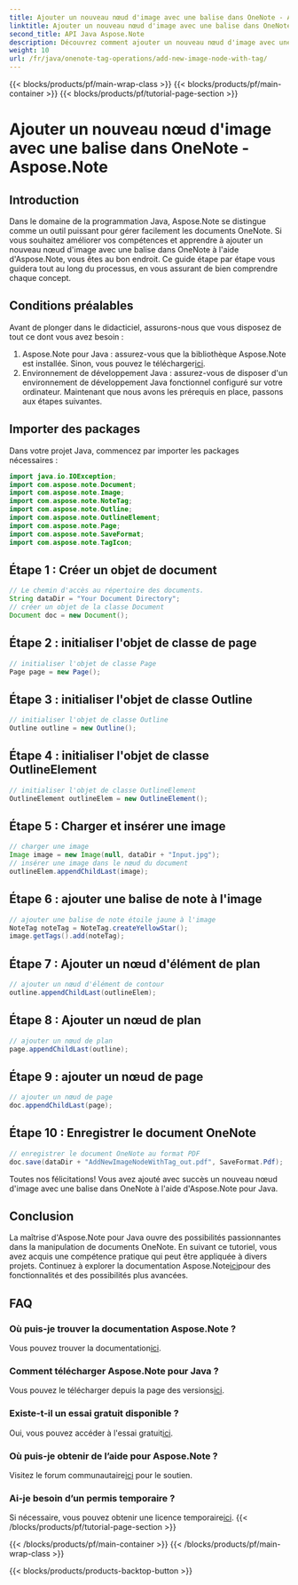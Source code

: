 ```yaml
---
title: Ajouter un nouveau nœud d'image avec une balise dans OneNote - Aspose.Note
linktitle: Ajouter un nouveau nœud d'image avec une balise dans OneNote - Aspose.Note
second_title: API Java Aspose.Note
description: Découvrez comment ajouter un nouveau nœud d'image avec une balise dans OneNote à l'aide d'Aspose.Note pour Java. Élevez vos compétences en programmation Java sans effort.
weight: 10
url: /fr/java/onenote-tag-operations/add-new-image-node-with-tag/
---
```


{{< blocks/products/pf/main-wrap-class >}}
{{< blocks/products/pf/main-container >}}
{{< blocks/products/pf/tutorial-page-section >}}

# Ajouter un nouveau nœud d'image avec une balise dans OneNote - Aspose.Note

## Introduction
Dans le domaine de la programmation Java, Aspose.Note se distingue comme un outil puissant pour gérer facilement les documents OneNote. Si vous souhaitez améliorer vos compétences et apprendre à ajouter un nouveau nœud d'image avec une balise dans OneNote à l'aide d'Aspose.Note, vous êtes au bon endroit. Ce guide étape par étape vous guidera tout au long du processus, en vous assurant de bien comprendre chaque concept.
## Conditions préalables
Avant de plonger dans le didacticiel, assurons-nous que vous disposez de tout ce dont vous avez besoin :
1.  Aspose.Note pour Java : assurez-vous que la bibliothèque Aspose.Note est installée. Sinon, vous pouvez le télécharger[ici](https://releases.aspose.com/note/java/).
2. Environnement de développement Java : assurez-vous de disposer d'un environnement de développement Java fonctionnel configuré sur votre ordinateur.
Maintenant que nous avons les prérequis en place, passons aux étapes suivantes.
## Importer des packages
Dans votre projet Java, commencez par importer les packages nécessaires :
```java
import java.io.IOException;
import com.aspose.note.Document;
import com.aspose.note.Image;
import com.aspose.note.NoteTag;
import com.aspose.note.Outline;
import com.aspose.note.OutlineElement;
import com.aspose.note.Page;
import com.aspose.note.SaveFormat;
import com.aspose.note.TagIcon;
```
## Étape 1 : Créer un objet de document
```java
// Le chemin d'accès au répertoire des documents.
String dataDir = "Your Document Directory";
// créer un objet de la classe Document
Document doc = new Document();
```
## Étape 2 : initialiser l'objet de classe de page
```java
// initialiser l'objet de classe Page
Page page = new Page();
```
## Étape 3 : initialiser l'objet de classe Outline
```java
// initialiser l'objet de classe Outline
Outline outline = new Outline();
```
## Étape 4 : initialiser l'objet de classe OutlineElement
```java
// initialiser l'objet de classe OutlineElement
OutlineElement outlineElem = new OutlineElement();
```
## Étape 5 : Charger et insérer une image
```java
// charger une image
Image image = new Image(null, dataDir + "Input.jpg");
// insérer une image dans le nœud du document
outlineElem.appendChildLast(image);
```
## Étape 6 : ajouter une balise de note à l'image
```java
// ajouter une balise de note étoile jaune à l'image
NoteTag noteTag = NoteTag.createYellowStar();
image.getTags().add(noteTag);
```
## Étape 7 : Ajouter un nœud d'élément de plan
```java
// ajouter un nœud d'élément de contour
outline.appendChildLast(outlineElem);
```
## Étape 8 : Ajouter un nœud de plan
```java
// ajouter un nœud de plan
page.appendChildLast(outline);
```
## Étape 9 : ajouter un nœud de page
```java
// ajouter un nœud de page
doc.appendChildLast(page);
```
## Étape 10 : Enregistrer le document OneNote
```java
// enregistrer le document OneNote au format PDF
doc.save(dataDir + "AddNewImageNodeWithTag_out.pdf", SaveFormat.Pdf);
```
Toutes nos félicitations! Vous avez ajouté avec succès un nouveau nœud d'image avec une balise dans OneNote à l'aide d'Aspose.Note pour Java.
## Conclusion
 La maîtrise d'Aspose.Note pour Java ouvre des possibilités passionnantes dans la manipulation de documents OneNote. En suivant ce tutoriel, vous avez acquis une compétence pratique qui peut être appliquée à divers projets. Continuez à explorer la documentation Aspose.Note[ici](https://reference.aspose.com/note/java/)pour des fonctionnalités et des possibilités plus avancées.
## FAQ
### Où puis-je trouver la documentation Aspose.Note ?
 Vous pouvez trouver la documentation[ici](https://reference.aspose.com/note/java/).
### Comment télécharger Aspose.Note pour Java ?
 Vous pouvez le télécharger depuis la page des versions[ici](https://releases.aspose.com/note/java/).
### Existe-t-il un essai gratuit disponible ?
 Oui, vous pouvez accéder à l'essai gratuit[ici](https://releases.aspose.com/).
### Où puis-je obtenir de l’aide pour Aspose.Note ?
 Visitez le forum communautaire[ici](https://forum.aspose.com/c/note/28) pour le soutien.
### Ai-je besoin d’un permis temporaire ?
 Si nécessaire, vous pouvez obtenir une licence temporaire[ici](https://purchase.aspose.com/temporary-license/).
{{< /blocks/products/pf/tutorial-page-section >}}

{{< /blocks/products/pf/main-container >}}
{{< /blocks/products/pf/main-wrap-class >}}

{{< blocks/products/products-backtop-button >}}
